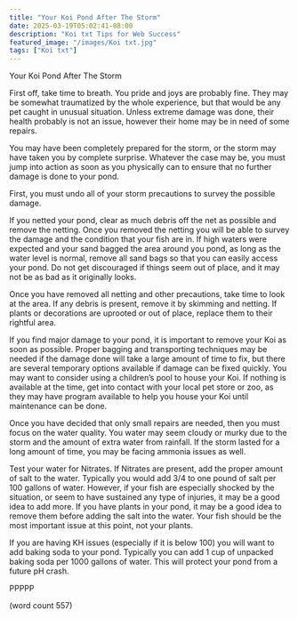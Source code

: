 ```yaml
---
title: "Your Koi Pond After The Storm"
date: 2025-03-19T05:02:41-08:00
description: "Koi txt Tips for Web Success"
featured_image: "/images/Koi txt.jpg"
tags: ["Koi txt"]
---
```


Your Koi Pond After The Storm

First off, take time to breath. You pride and joys are probably fine. They may be somewhat traumatized by the whole experience, but that would be any pet caught in unusual situation. Unless extreme damage was done, their health probably is not an issue, however their home may be in need of some repairs. 

You may have been completely prepared for the storm, or the storm may have taken you by complete surprise. Whatever the case may be, you must jump into action as soon as you physically can to ensure that no further damage is done to your pond.

First, you must undo all of your storm precautions to survey the possible damage.

If you netted your pond, clear as much debris off the net as possible and remove the netting. Once you removed the netting you will be able to survey the damage and the condition that your fish are in. If high waters were expected and your sand bagged the area around you pond, as long as the water level is normal, remove all sand bags so that you can easily access your pond. Do not get discouraged if things seem out of place, and it may not be as bad as it originally looks.

Once you have removed all netting and other precautions, take time to look at the area. If any debris is present, remove it by skimming and netting. If plants or decorations are uprooted or out of place, replace them to their rightful area.

If you find major damage to your pond, it is important to remove your Koi as soon as possible. Proper bagging and transporting techniques may be needed if the damage done will take a large amount of time to fix, but there are several temporary options available if damage can be fixed quickly. You may want to consider using a children’s pool to house your Koi. If nothing is available at the time, get into contact with your local pet store or zoo, as they may have program available to help you house your Koi until maintenance can be done.

Once you have decided that only small repairs are needed, then you must focus on the water quality. You water may seem cloudy or murky due to the storm and the amount of extra water from rainfall. If the storm lasted for a long amount of time, you may be facing ammonia issues as well.

Test your water for Nitrates. If Nitrates are present, add the proper amount of salt to the water. Typically you would add 3/4 to one pound of salt per 100 gallons of water. However, if your fish are especially shocked by the situation, or seem to have sustained any type of injuries, it may be a good idea to add more. If you have plants in your pond, it may be a good idea to remove them before adding the salt into the water. Your fish should be the most important issue at this point, not your plants.

If you are having KH issues (especially if it is below 100) you will want to add baking soda to your pond. Typically you can add 1 cup of unpacked baking soda per 1000 gallons of water. This will protect your pond from a future pH crash. 

PPPPP

(word count 557)






